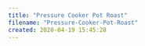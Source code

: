 ```yaml
---
title: "Pressure Cooker Pot Roast"
filename: "Pressure-Cooker-Pot-Roast"
created: 2020-04-19 15:45:28
---
```


